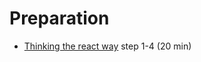 # Preparation
- [Thinking the react way](https://reactjs.org/docs/thinking-in-react.html) step 1-4 (20 min)